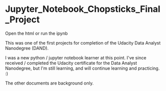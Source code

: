 # Jupyter_Notebook_Chopsticks_Final_Project

Open the html
or run the ipynb

This was one of the first projects for completion of the Udacity Data Analyst Nanodegree (DAND).

I was a new python / jupyter notebook learner at this point.
I've since received / completed the Udacity certificate for the Data Analyst Nanodegree, 
but I'm still learning, and will continue learning and practicing. :)


The other documents are background only.
